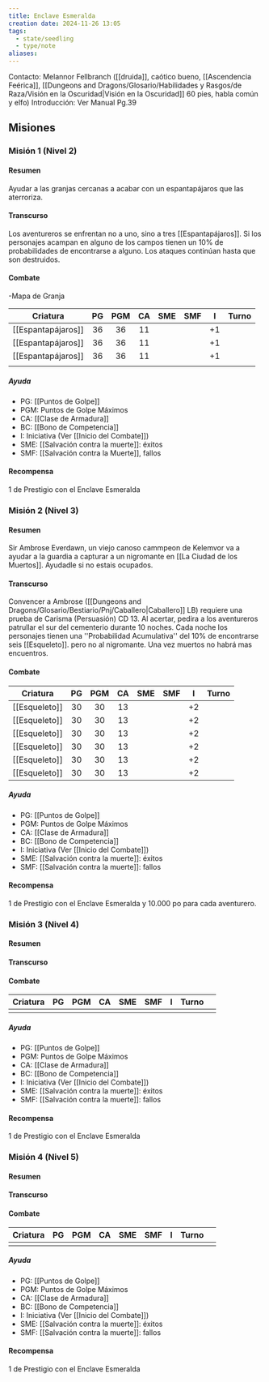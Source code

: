 ```yaml
---
title: Enclave Esmeralda
creation date: 2024-11-26 13:05
tags:
  - state/seedling
  - type/note
aliases:
---
```

Contacto: Melannor Fellbranch ([[druida]], caótico bueno, [[Ascendencia Feérica]], [[Dungeons and Dragons/Glosario/Habilidades y Rasgos/de Raza/Visión en la Oscuridad|Visión en la Oscuridad]] 60 pies, habla común y elfo)
Introducción: Ver Manual Pg.39

## Misiones


### Misión 1 (Nivel 2)


#### Resumen

Ayudar a las granjas cercanas a acabar con un espantapájaros que las aterroriza.

#### Transcurso

Los aventureros se enfrentan no a uno, sino a tres [[Espantapájaros]]. Si los personajes acampan en alguno de los campos tienen un 10% de probabilidades de encontrarse a alguno. Los ataques continúan hasta que son destruidos.

#### Combate

-Mapa de Granja

|      Criatura      | PG  | PGM | CA  | SME | SMF |  I  | Turno |
| :----------------: | :-: | :-: | :-: | :-: | :-: | :-: | :---: |
| [[Espantapájaros]] | 36  | 36  | 11  |     |     | +1  |       |
| [[Espantapájaros]] | 36  | 36  | 11  |     |     | +1  |       |
| [[Espantapájaros]] | 36  | 36  | 11  |     |     | +1  |       |
|                    |     |     |     |     |     |     |       |

##### Ayuda
- PG: [[Puntos de Golpe]]
- PGM: Puntos de Golpe Máximos
- CA: [[Clase de Armadura]]
- BC: [[Bono de Competencia]]
- I: Iniciativa (Ver [[Inicio del Combate]])
- SME: [[Salvación contra la muerte]]: éxitos
- SMF: [[Salvación contra la Muerte]], fallos

#### Recompensa

1 de Prestigio con el Enclave Esmeralda

### Misión 2 (Nivel 3)

#### Resumen

Sir Ambrose Everdawn, un viejo canoso cammpeon de Kelemvor va a ayudar a la guardia a capturar a un nigromante en [[La Ciudad de los Muertos]]. Ayudadle si no estais ocupados.

#### Transcurso

Convencer a Ambrose ([[Dungeons and Dragons/Glosario/Bestiario/Pnj/Caballero|Caballero]] LB) requiere una prueba de Carisma (Persuasión) CD 13. Al acertar, pedira a los aventureros patrullar el sur del cementerio durante 10 noches. Cada noche los personajes tienen una ''Probabilidad Acumulativa'' del 10% de encontrarse seis [[Esqueleto]]. pero no al nigromante. Una vez muertos no habrá mas encuentros. 

#### Combate

|   Criatura    | PG  | PGM | CA  | SME | SMF |  I  | Turno |
| :-----------: | :-: | :-: | :-: | :-: | :-: | :-: | :---: |
| [[Esqueleto]] | 30  | 30  | 13  |     |     | +2  |       |
| [[Esqueleto]] | 30  | 30  | 13  |     |     | +2  |       |
| [[Esqueleto]] | 30  | 30  | 13  |     |     | +2  |       |
| [[Esqueleto]] | 30  | 30  | 13  |     |     | +2  |       |
| [[Esqueleto]] | 30  | 30  | 13  |     |     | +2  |       |
| [[Esqueleto]] | 30  | 30  | 13  |     |     | +2  |       |
##### Ayuda
- PG: [[Puntos de Golpe]]
- PGM: Puntos de Golpe Máximos
- CA: [[Clase de Armadura]]
- BC: [[Bono de Competencia]]
- I: Iniciativa (Ver [[Inicio del Combate]])
- SME: [[Salvación contra la muerte]]: éxitos
- SMF: [[Salvación contra la muerte]]: fallos

#### Recompensa

1 de Prestigio con el Enclave Esmeralda y 10.000 po para cada aventurero.


### Misión 3 (Nivel 4)


#### Resumen
#### Transcurso


#### Combate

| Criatura | PG  | PGM | CA  | SME | SMF |  I  | Turno |     |
| :------: | :-: | :-: | :-: | :-: | :-: | :-: | :---: | --- |
|          |     |     |     |     |     |     |       |     |
##### Ayuda
- PG: [[Puntos de Golpe]]
- PGM: Puntos de Golpe Máximos
- CA: [[Clase de Armadura]]
- BC: [[Bono de Competencia]]
- I: Iniciativa (Ver [[Inicio del Combate]])
- SME: [[Salvación contra la muerte]]: éxitos
- SMF: [[Salvación contra la muerte]]: fallos
#### Recompensa

1 de Prestigio con el Enclave Esmeralda

### Misión 4 (Nivel 5)


#### Resumen
#### Transcurso


#### Combate

| Criatura | PG  | PGM | CA  | SME | SMF |  I  | Turno |     |
| :------: | :-: | :-: | :-: | :-: | :-: | :-: | :---: | --- |
|          |     |     |     |     |     |     |       |     |
##### Ayuda
- PG: [[Puntos de Golpe]]
- PGM: Puntos de Golpe Máximos
- CA: [[Clase de Armadura]]
- BC: [[Bono de Competencia]]
- I: Iniciativa (Ver [[Inicio del Combate]])
- SME: [[Salvación contra la muerte]]: éxitos
- SMF: [[Salvación contra la muerte]]: fallos

#### Recompensa

1 de Prestigio con el Enclave Esmeralda
